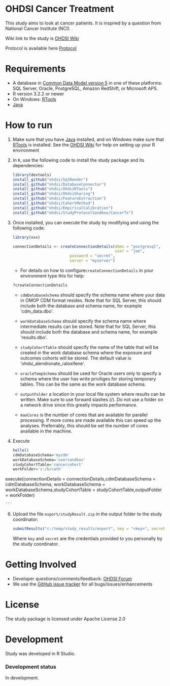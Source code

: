 OHDSI Cancer Treatment
=============================================

This study aims to look at cancer patients. It is inspired by a question from National Cancer Institute (NCI).

Wiki link to the study is [OHDSI Wiki](http://www.ohdsi.org/web/wiki/doku.php?id=research:bisphosphonates_and_hip_fracture) 

Protocol is available here [Protocol](https://1drv.ms/w/s!AkvVyFP8dhtKjVt-45bwg29Sf7wg)


Requirements
============

- A database in [Common Data Model version 5](https://github.com/OHDSI/CommonDataModel) in one of these platforms: SQL Server, Oracle, PostgreSQL, Amazon RedShift, or Microsoft APS.
- R version 3.2.2 or newer
- On Windows: [RTools](http://cran.r-project.org/bin/windows/Rtools/)
- [Java](http://java.com)


How to run
==========
1. Make sure that you have [Java](http://java.com) installed, and on Windows make sure that [RTools](http://cran.r-project.org/bin/windows/Rtools/) is installed. See the [OHDSI Wiki](http://www.ohdsi.org/web/wiki/doku.php?id=documentation:r_setup) for help on setting up your R environment

3. In `R`, use the following code to install the study package and its dependencies:
	```r
	library(devtools)
	install_github("ohdsi/SqlRender")
	install_github("ohdsi/DatabaseConnector")
	install_github("ohdsi/OhdsiRTools")
	install_github("ohdsi/OhdsiSharing")
	install_github("ohdsi/FeatureExtraction")
	install_github("ohdsi/CohortMethod")
	install_github("ohdsi/EmpiricalCalibration")
	install_github("ohdsi/StudyProtocolSandbox/CancerTx")
	```
4. Once installed, you can execute the study by modifying and using the following code:

	```r
	library(xxx)

	connectionDetails <- createConnectionDetails(dbms = "postgresql",
	                                             user = "joe",
						     password = "secret",
						     server = "myserver")
	```
						     
	
	* For details on how to configure```createConnectionDetails``` in your environment type this for help:
	```r
	?createConnectionDetails
	```

	* ```cdmDatabaseSchema``` should specify the schema name where your data in OMOP CDM format resides. Note that for SQL Server, this should include both the database and schema name, for example 'cdm_data.dbo'.
	
	* ```workDatabaseSchema``` should specify the schema name where intermediate results can be stored. Note that for SQL Server, this should include both the database and schema name, for example 'results.dbo'.
	
	* ```studyCohortTable``` should specify the name of the table that will be created in the work database schema where the exposure and outcomes cohorts will be stored. The default value is 'ohdsi_alendronate_raloxifene'.

	* ```oracleTempSchema``` should be used for Oracle users only to specify a schema where the user has write priviliges for storing temporary tables. This can be the same as the work database schema.
	
	* ```outputFolder``` a location in your local file system where results can be written. Make sure to use forward slashes (/). Do not use a folder on a network drive since this greatly impacts performance. 

	* ```maxCores``` is the number of cores that are available for parallel processing. If more cores are made available this can speed up the analyses. Preferrably, this should be set the number of cores available in the machine.
	
5. Execute

    ```r
    hello()
    cdmDatabaseSchema='mycdm'
    workDatabaseSchema='usersandbox'
    studyCohortTable='cancercohort'
    workFolder='c:/b/cath'

execute(connectionDetails = connectionDetails,cdmDatabaseSchema = cdmDatabaseSchema,
        workDatabaseSchema = workDatabaseSchema,studyCohortTable = studyCohortTable,outputFolder = workFolder)

    ```
6. Upload the file ```export/studyResult.zip``` in the output folder to the study coordinator:
    ```r
    submitResults("c:/temp/study_results/export", key = "<key>", secret = "<secret>")
    ```
    Where ```key``` and ```secret``` are the credentials provided to you personally by the study coordinator.
	



Getting Involved
================

* Developer questions/comments/feedback: <a href="http://forums.ohdsi.org/c/developers">OHDSI Forum</a>
* We use the <a href="../../issues">GitHub issue tracker</a> for all bugs/issues/enhancements


License
=======
The study package is licensed under Apache License 2.0

Development
===========
Study was developed in R Studio.

### Development status

In development.

